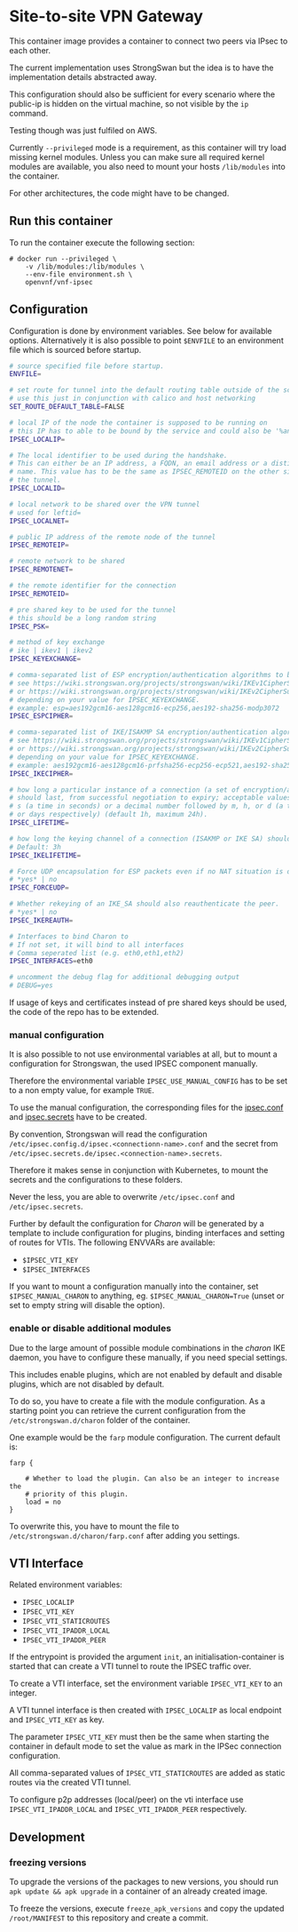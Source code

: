 # Site-to-site VPN Gateway

This container image provides a container to connect two peers
via IPsec to each other.

The current implementation uses StrongSwan but the idea is to
have the implementation details abstracted away.

This configuration should also be sufficient for every scenario where the public-ip is hidden on the virtual machine, so not visible by the `ip` command.

Testing though was just fulfiled on AWS.

Currently `--privileged` mode is a requirement, as this container will
try load missing kernel modules. Unless you can make sure all
required kernel modules are available, you also need to mount your
hosts `/lib/modules` into the container.

For other architectures, the code might have to be changed.

## Run this container

To run the container execute the following section:

```
# docker run --privileged \
    -v /lib/modules:/lib/modules \
    --env-file environment.sh \
    openvnf/vnf-ipsec
```

## Configuration

Configuration is done by environment variables. See below for available options.
Alternatively it is also possible to point `$ENVFILE` to an environment file which is sourced before startup.

```sh
# source specified file before startup.
ENVFILE=

# set route for tunnel into the default routing table outside of the scope of strongswan
# use this just in conjunction with calico and host networking
SET_ROUTE_DEFAULT_TABLE=FALSE

# local IP of the node the container is supposed to be running on
# this IP has to able to be bound by the service and could also be '%any'
IPSEC_LOCALIP=

# The local identifier to be used during the handshake.
# This can either be an IP address, a FQDN, an email address or a distinguished
# name. This value has to be the same as IPSEC_REMOTEID on the other side of
# the tunnel.
IPSEC_LOCALID=

# local network to be shared over the VPN tunnel
# used for leftid=
IPSEC_LOCALNET=

# public IP address of the remote node of the tunnel
IPSEC_REMOTEIP=

# remote network to be shared
IPSEC_REMOTENET=

# the remote identifier for the connection
IPSEC_REMOTEID=

# pre shared key to be used for the tunnel
# this should be a long random string
IPSEC_PSK=

# method of key exchange
# ike | ikev1 | ikev2
IPSEC_KEYEXCHANGE=

# comma-separated list of ESP encryption/authentication algorithms to be used for the connection
# see https://wiki.strongswan.org/projects/strongswan/wiki/IKEv1CipherSuites
# or https://wiki.strongswan.org/projects/strongswan/wiki/IKEv2CipherSuites
# depending on your value for IPSEC_KEYEXCHANGE.
# example: esp=aes192gcm16-aes128gcm16-ecp256,aes192-sha256-modp3072
IPSEC_ESPCIPHER=

# comma-separated list of IKE/ISAKMP SA encryption/authentication algorithms to be used
# see https://wiki.strongswan.org/projects/strongswan/wiki/IKEv1CipherSuites
# or https://wiki.strongswan.org/projects/strongswan/wiki/IKEv2CipherSuites
# depending on your value for IPSEC_KEYEXCHANGE.
# example: aes192gcm16-aes128gcm16-prfsha256-ecp256-ecp521,aes192-sha256-modp3072
IPSEC_IKECIPHER=

# how long a particular instance of a connection (a set of encryption/authentication keys for user packets)
# should last, from successful negotiation to expiry; acceptable values are an integer optionally followed by
# s (a time in seconds) or a decimal number followed by m, h, or d (a time in minutes, hours,
# or days respectively) (default 1h, maximum 24h).
IPSEC_LIFETIME=

# how long the keying channel of a connection (ISAKMP or IKE SA) should last before being renegotiated.
# Default: 3h
IPSEC_IKELIFETIME=

# Force UDP encapsulation for ESP packets even if no NAT situation is detected.
# *yes* | no
IPSEC_FORCEUDP=

# Whether rekeying of an IKE_SA should also reauthenticate the peer.
# *yes* | no
IPSEC_IKEREAUTH=

# Interfaces to bind Charon to
# If not set, it will bind to all interfaces
# Comma seperated list (e.g. eth0,eth1,eth2)
IPSEC_INTERFACES=eth0

# uncomment the debug flag for additional debugging output
# DEBUG=yes
```

If usage of keys and certificates instead of pre shared keys should be used, the code of the repo has to be extended.

### manual configuration

It is also possible to not use environmental variables at all, but to mount
a configuration for Strongswan, the used IPSEC component manually.

Therefore the environmental variable `IPSEC_USE_MANUAL_CONFIG` has to be set
to a non empty value, for example `TRUE`.

To use the manual configuration, the corresponding files for the
[ipsec.conf](https://wiki.strongswan.org/projects/strongswan/wiki/IpsecConf)
and [ipsec.secrets](https://wiki.strongswan.org/projects/strongswan/wiki/IpsecSecrets)
have to be created.

By convention, Strongswan will read the configuration
`/etc/ipsec.config.d/ipsec.<connectionn-name>.conf` and the secret from
`/etc/ipsec.secrets.de/ipsec.<connection-name>.secrets`.

Therefore it makes sense in conjunction with Kubernetes, to mount the secrets
and the configurations to these folders.

Never the less, you are able to overwrite `/etc/ipsec.conf` and `/etc/ipsec.secrets`.

Further by default the configuration for *Charon* will be generated by a template to include configuration
for plugins, binding interfaces and setting of routes for VTIs.
The following ENVVARs are available:

* `$IPSEC_VTI_KEY`
* `$IPSEC_INTERFACES`

If you want to mount a configuration manually into the container, set `$IPSEC_MANUAL_CHARON` to anything, eg. `$IPSEC_MANUAL_CHARON=True` (unset or set to empty string will disable the option).

### enable or disable additional modules

Due to the large amount of possible module combinations in the *charon* IKE daemon,
you have to configure these manually, if you need special settings.

This includes enable plugins, which are not enabled by default and
disable plugins, which are not disabled by default.

To do so, you have to create a file with the module configuration.
As a starting point you can retrieve the current configuration from the `/etc/strongswan.d/charon`
folder of the container.

One example would be the `farp` module configuration.
The current default is:

```
farp {

    # Whether to load the plugin. Can also be an integer to increase the
    # priority of this plugin.
    load = no
}
```

To overwrite this, you have to mount the file to `/etc/strongswan.d/charon/farp.conf`
after adding you settings.

## VTI Interface

Related environment variables:

* `IPSEC_LOCALIP`
* `IPSEC_VTI_KEY`
* `IPSEC_VTI_STATICROUTES`
* `IPSEC_VTI_IPADDR_LOCAL`
* `IPSEC_VTI_IPADDR_PEER`

If the entrypoint is provided the argument `init`, an initialisation-container is started that can create a VTI tunnel to route
the IPSEC traffic over.

To create a VTI interface, set the environment variable `IPSEC_VTI_KEY` to an integer.

A VTI tunnel interface is then created with `IPSEC_LOCALIP` as local endpoint and `IPSEC_VTI_KEY` as key.

The parameter `IPSEC_VTI_KEY` must then be the same when starting the container in default mode to set the value as mark in the
IPSec connection configuration.

All comma-separated values of `IPSEC_VTI_STATICROUTES` are added as static routes via the created VTI tunnel.

To configure p2p addresses (local/peer) on the vti interface use `IPSEC_VTI_IPADDR_LOCAL` and `IPSEC_VTI_IPADDR_PEER` respectively.

## Development

### freezing versions

To upgrade the versions of the packages to new versions, you should run
`apk update && apk upgrade` in a container of an already created image.

To freeze the versions, execute `freeze_apk_versions` and copy the updated
`/root/MANIFEST` to this repository and create a commit.

